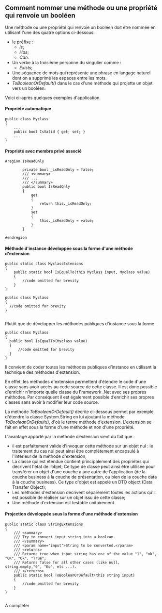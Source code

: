 ## Comment nommer une méthode ou une propriété qui renvoie un booléen


Une méthode ou une propriété qui renvoie un booléen doit être nommée en utilisant l'une des quatre options ci-dessous:
* le préfixe :
  * *Is*; 
  * *Has*; 
  * *Can*.
* Un verbe à la troisième personne du singulier comme :
  * *Exists*;
* Une séquence de mots qui représente une phrase en langage naturel dont on a supprimé les espaces entre les mots.
* *ToBooleanOrDefault()* dans le cas d'une méthode qui projette un objet vers un booléen.

Voici ci-après quelques exemples d'application.

#### Propriété automatique
```Csharp
public class Myclass
{
    ...
    public bool IsValid { get; set; }
    ...
}
```

#### Propriété avec membre privé associé
```Csharp
#region IsReadOnly

        private bool _isReadOnly = false;
        /// <summary>
        /// ...
        /// </summary>
        public bool IsReadOnly
        {
            get
            {
                return this._isReadOnly;
            }
            set
            {
                this._isReadOnly = value;
            }
        }

#endregion
```


#### Méthode d'instance développée sous la forme d'une méthode d'extension
```Csharp
public static class MyclassExtenions
{
    public static bool IsEqualTo(this Myclass input, Myclass value)
    {
        //code omitted for brevity
    }   
}

public class Myclass
{
  //code omitted for brevity
}


```
Plutôt que de développer les méthodes publiques d'instance sous la forme:
```Csharp
public class Myclass
{
  public bool IsEqualTo(Myclass value)
  {
      //code omitted for brevity
  }
}
```

Il convient de coder toutes les méthodes publiques d’instance en utilisant la technique des méthodes d'extension. 

En effet, les méthodes d'extension permettent d'étendre le code d'une classe sans avoir accès au code source de cette classe. Il est donc possible d'enrichir n'importe quelle classe du Framework .Net avec ses propres méthodes. Par conséquent il est également possible d’enrichir ses propres classes sans avoir à modifier leur code source.

La méthode *ToBooleanOrDefault()* décrite ci-dessous permet par exemple d'étendre la classe System.String en lui ajoutant la méthode *ToBooleanOrDefault()*, d'où le terme méthode d’extension. L'extension se fait en effet sous la forme d'une méthode et non d'une propriété.

L'avantage apporté par la méthode d’extension vient du fait que : 
* il est parfaitement valide d'invoquer cette méthode sur un objet nul : le traitement du cas nul peut ainsi être complètement encapsulé à l'intérieur de la méthode d'extension;
* La classe qui est étendue contient principalement des propriétés qui décrivent l'état de l’objet; Ce type de classe peut ainsi être utilisée pour transférer un objet d'une couche à une autre de l'application (de la couche business à la couche de présentation, ou bien de la couche data à la couche business). Ce type d'objet est appelé un DTO object (Data Transfer Object);
* Les méthodes d'extension décrivent séparément toutes les actions qu'il est possible de réaliser sur un objet issu de cette classe;
* Une méthode d'extension est testable unitairement.


#### Projection développée sous la forme d'une méthode d'extension
```Csharp
public static class StringExtensions
{
    /// <summary>
    /// Try to convert input string into a boolean.
    /// </summary>
    /// <param name="input">String to be converted.</param>
    /// <returns>
    /// Returns true when input string has one of the value "1", "ok", "OK", "Ok", "True";
    /// Returns false for all other cases (like null, string.empty,"0", "Ko", etc ...).
    /// </returns>
    public static bool ToBooleanOrDefault(this string input)
    {
        //code omitted for brevity
    }
}


```

A compléter